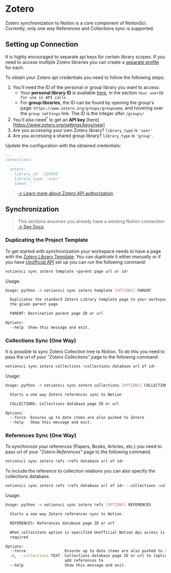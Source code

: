 # Zotero
Zotero synchronization to Notion is a core component of NotionSci.
Currently, only one way References and Collections sync is supported.

## Setting up Connection
It is highly encouraged to separate api keys for certain library scopes. 
If you need to access multiple Zotero libraries you can create a [separate profile](configuration.md#profiles) for each.

To obtain your Zotero api credentials you need to follow the following steps:

1. You'll need the ID of the personal or group library you want to access:
    - Your **personal library ID** is available [here](https://www.zotero.org/settings/keys), in the section `Your userID for use in API calls`
    - For **group libraries**, the ID can be found by opening the group's page: `https://www.zotero.org/groups/groupname`, and hovering over the `group settings` link. The ID is the integer after `/groups/`
2. You'll also need<sup>†</sup> to get an **API key** [here][https://www.zotero.org/settings/keys/new]
3. Are you accessing your own Zotero library? `library_type` is `'user'`
4. Are you accessing a shared group library? `library_type` is `'group'`. 

Update the configuration with the obtained credentials:

```yaml
...
connections:
  ...
  zotero:
    library_id: '123456'
    library_type: 'user'
    token: ''
```

> [→ Learn more about Zotero API authorization](https://www.zotero.org/support/dev/web_api/v3/basics#authentication).

## Synchronization
> This sections assumes you already have a working Notion connection [→ See Docs](zotero.md#setting-up-connection).

### Duplicating the Project Template
To get started with synchronization your workspace needs to have a page with the [Zotero Library Template](https://www.notion.so/Zotero-Library-dd4b26a3b11d46518b70b5031aee8989).
You can _duplicate_ it either manually or if you have [Unofficial API](notion.md#unofficial-api) set up you can run the following command:

```bash
notionsci sync zotero template <parent page url or id>
```

Usage:
```bash
Usage: python -m notionsci sync zotero template [OPTIONS] PARENT

  Duplicates the standard Zotero Library template page to your workspace under
  the given parent page

  PARENT: Destination parent page ID or url

Options:
  --help  Show this message and exit.
```

### Collections Sync (One Way)
It is possible to sync Zotero Collection tree to Notion. To do this you need to pass the url of your _"Zotero Collections"_
page to the following command:

```bash
notionsci sync zotero collections <collections database url of id>
```

Usage:
```bash
Usage: python -m notionsci sync zotero collections [OPTIONS] COLLECTIONS

  Starts a one way Zotero references sync to Notion

  COLLECTIONS: Collections database page ID or url

Options:
  --force  Ensures up to date items are also pushed to Zotero
  --help   Show this message and exit.
```

### References Sync (One Way)
To synchronize your references (Papers, Books, Articles, etc.) you need to pass url of your _"Zotero References"_
page to the following command.

```bash
notionsci sync zotero refs <refs database url of id>
```

To include the reference to collection relations you can also specify the collections database.

```bash
notionsci sync zotero refs <refs database url of id> --collections <collections database url of id>
```

Usage:
```bash
Usage: python -m notionsci sync zotero refs [OPTIONS] REFERENCES

  Starts a one way Zotero references sync to Notion

  REFERENCES: References database page ID or url

  When collecitons option is specified Unofficial Notion Api access is
  required

Options:
  --force                 Ensures up to date items are also pushed to Zotero
  -c, --collections TEXT  Collections database page ID or url to (optionally)
                          add references to
  --help                  Show this message and exit.

```




